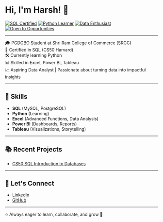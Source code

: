 # Hi, I'm Harsh! 👋

[![SQL Certified](https://img.shields.io/badge/SQL-Certified-brightgreen?logo=postgresql&logoColor=white)](https://github.com/Harshvardan23)
[![Python Learner](https://img.shields.io/badge/Python-Learning-blue?logo=python&logoColor=white)](https://github.com/Harshvardan23)
[![Data Enthusiast](https://img.shields.io/badge/Data-Enthusiast-orange)](https://github.com/Harshvardan23)
[![Open to Opportunities](https://img.shields.io/badge/Open%20to-Opportunities-blueviolet)](https://www.linkedin.com/in/harsh-kumar-99263b283/)

---

🎓 PGDGBO Student at Shri Ram College of Commerce (SRCC)  
📜 Certified in SQL (CS50 Harvard)  
🛠️ Currently learning Python  
📊 Skilled in Excel, Power BI, Tableau  
📈 Aspiring Data Analyst | Passionate about turning data into impactful insights

---

## 🚀 Skills
- **SQL** (MySQL, PostgreSQL)
- **Python** (Learning)
- **Excel** (Advanced Functions, Data Analysis)
- **Power BI** (Dashboards, Reports)
- **Tableau** (Visualizations, Storytelling)

---

## 📚 Recent Projects
- [CS50 SQL Introduction to Databases](https://github.com/Harshvardan23/CS50-SQL-INTRODUCTION-TO-DATA-BASES-)

---

## 🤝 Let's Connect
- [LinkedIn](https://www.linkedin.com/in/harsh-kumar-99263b283/)
- [GitHub](https://github.com/Harshvardan23)

---
⭐️ Always eager to learn, collaborate, and grow 🚀
